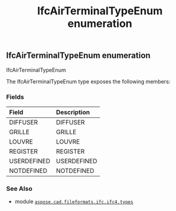 ﻿---
title: IfcAirTerminalTypeEnum enumeration
second_title: Aspose.CAD for Python via .NET API References
description: 
type: docs
weight: 1970
url: /aspose.cad.fileformats.ifc.ifc4.types/ifcairterminaltypeenum/
is_root: false
---

## IfcAirTerminalTypeEnum enumeration

IfcAirTerminalTypeEnum



The IfcAirTerminalTypeEnum type exposes the following members:

### Fields
| Field | Description |
| :- | :- |
| DIFFUSER | DIFFUSER |
| GRILLE | GRILLE |
| LOUVRE | LOUVRE |
| REGISTER | REGISTER |
| USERDEFINED | USERDEFINED |
| NOTDEFINED | NOTDEFINED |



### See Also
* module [`aspose.cad.fileformats.ifc.ifc4.types`](..)

